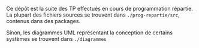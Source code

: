 Ce dépôt est la suite des TP effectués en cours de programmation répartie.
La plupart des fichiers sources se trouvent dans `./prog-repartie/src`, contenus dans des packages.

Sinon, les diagrammes UML représentant la conception de certains systèmes se trouvent dans `./diagrammes`